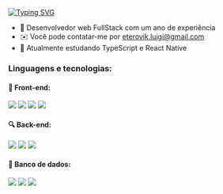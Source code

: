 <img src="https://r2.easyimg.io/rkwqbwstk/bar.png" width="35%" height="5px" />

<br>

[![Typing SVG](https://readme-typing-svg.herokuapp.com?font=Fira+Code&weight=500&size=28&duration=4000&pause=1000&color=8F23FF&vCenter=true&repeat=false&random=false&width=435&height=30&lines=Ol%C3%A1%2C+eu+sou+o+Luigi!+)](https://git.io/typing-svg)

<ul>
   <li>🚀 Desenvolvedor web FullStack com um ano de experiência</li>
   <li>✉️ Você pode contatar-me por <a href="mailto:eterovik.luigi@gmail.com">eterovik.luigi@gmail.com</a></li>
   <li>🧠 Atualmente estudando TypeScript e React Native</li>
</ul>


<h3 text-align="center">Linguagens e tecnologias:</h3>

<h4>🌈 Front-end:</h4>
<span style="display: inline-block;"><img src="https://img.shields.io/badge/javascript-%23323330.svg?style=for-the-badge&logo=javascript&logoColor=%23F7DF1E"></span>
<span style="display: inline-block;"><img src="https://img.shields.io/badge/html5-%23E34F26.svg?style=for-the-badge&logo=html5&logoColor=white"></span>
<span style="display: inline-block;"><img src="https://img.shields.io/badge/css3-%231572B6.svg?style=for-the-badge&logo=css3&logoColor=white"></span>
<span style="display: inline-block;"><img src="https://img.shields.io/badge/React-20232A?style=for-the-badge&logo=react&logoColor=61DAFB"></span>

<h4>🔍 Back-end:</h4>
<span style="display: inline-block;"><img src="https://img.shields.io/badge/Node.js-43853D?style=for-the-badge&logo=node.js&logoColor=white"></span>
<span style="display: inline-block;"><img src="https://img.shields.io/badge/java-%23ED8B00.svg?style=for-the-badge&logo=openjdk&logoColor=white"></span>
<span style="display: inline-block;"><img src="https://img.shields.io/badge/docker-%230db7ed.svg?style=for-the-badge&logo=docker&logoColor=white"></span>

<h4>📂 Banco de dados:</h4>
<span style="display: inline-block;"><img src="https://img.shields.io/badge/MongoDB-%234ea94b.svg?style=for-the-badge&logo=mongodb&logoColor=white"></span>
<span style="display: inline-block;"><img src="https://img.shields.io/badge/postgres-%23316192.svg?style=for-the-badge&logo=postgresql&logoColor=white"></span>
<span style="display: inline-block;"><img src="https://img.shields.io/badge/mysql-4479A1.svg?style=for-the-badge&logo=mysql&logoColor=white"></span>
